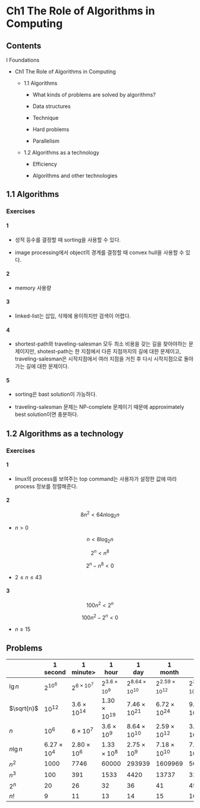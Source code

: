 # Ch1 The Role of Algorithms in Computing

## Contents

I Foundations

- Ch1 The Role of Algorithms in Computing

    - 1.1 Algorithms

        - What kinds of problems are solved by algorithms?

        - Data structures

        - Technique

        - Hard problems

        - Parallelism

    - 1.2 Algorithms as a technology

        - Efficiency
        
        - Algorithms and other technologies

## 1.1 Algorithms

### Exercises

#### 1

- 성적 등수를 결정할 때 sorting을 사용할 수 있다.

- image processing에서 object의 경계를 결정할 때 convex hull을 사용할 수 있다.

#### 2

- memory 사용량

#### 3

- linked-list는 삽입, 삭제에 용이하지만 검색이 어렵다.

#### 4

- shortest-path와 traveling-salesman 모두 최소 비용을 갖는 길을 찾아야하는 문제이지만, shotest-path는 한 지점에서 다른 지점까지의 길에 대한 문제이고, traveling-salesman은 시작지점에서 여러 지점을 거친 후 다시 시작지점으로 돌아가는 길에 대한 문제이다.

#### 5

- sorting은 bast solution이 가능하다.

- traveling-salesman 문제는 NP-complete 문제이기 때문에 approximately best solution이면 충분하다. 

## 1.2 Algorithms as a technology

### Exercises

#### 1

- linux의 process를 보여주는 top command는 사용자가 설정한 값에 따라 process 정보를 정렬해준다. 

#### 2

$$
8n^2 < 64n\log_2n
$$

- $n > 0$

$$
n < 8\log_2n
$$

$$
2^n < n^8
$$

$$
2^n - n^8 < 0
$$

- $2 \le n \le 43$

#### 3

$$
100n^2 < 2^n
$$

$$
100n^2 - 2^n < 0
$$

- $n \ge 15$

## Problems

| |1<br>second|1<br>minute>|1<br>hour|1<br>day|1<br>month|1<br>year|1<br>century|
|-|-|-|-|-|-|-|-|
|$\lg n$|$2^{10^6}$|$2^{6 \times 10^7}$|$2^{3.6 \times 10^9}$|$2^{8.64 \times 10^{10}}$|$2^{2.59 \times 10^{12}}$|$2^{3.15 \times 10^{13}}$|$2^{3.15 \times 10^{15}}$|
|$\sqrt{n}$|$10^{12}$|$3.6 \times 10^{14}$|$1.30 \times 10^{19}$|$7.46 \times 10^{21}$|$6.72 \times 10^{24}$|$9.95 \times 10^{26}$|$9.95 \times 10^{30}$|
|$n$|$10^6$|$6 \times 10^7$|$3.6 \times 10^9$|$8.64 \times 10^{10}$|$2.59 \times 10^{12}$|$3.15 \times 10^{13}$|$3.15 \times 10^{15}$|
|$n\lg n$|$6.27 \times 10^4$|$2.80 \times 10^6$|$1.33 \times 10^8$|$2.75 \times 10^9$|$7.18 \times 10^{10}$|$7.97 \times 10^{11}$|$6.85 \times 10^{13}$|
|$n^2$|$1000$|$7746$|$60000$|$293939$|$1609969$|$5615692$|$56156923$|
|$n^3$|$100$|$391$|$1533$|$4420$|$13737$|$31594$|$146646$|
|$2^n$|$20$|$26$|$32$|$36$|$41$|$45$|$51$|
|$n!$|$9$|$11$|$13$|$14$|$15$|$16$|$18$|
